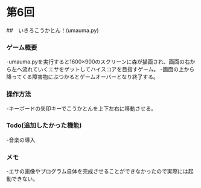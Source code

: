 # 第6回
##　いきろこうかとん！(umauma.py)
### ゲーム概要
-umauma.pyを実行すると1600×900のスクリーンに森が描画され、画面の右から左へ流れていくエサをゲットしてハイスコアを目指すゲーム。
-画面の上から降ってくる障害物にぶつかるとゲームオーバーとなり終了する。
### 操作方法
-キーボードの矢印キーでこうかとんを上下左右に移動させる。
### Todo(追加したかった機能)
-音楽の導入
### メモ
-エサの画像やプログラム自体を完成させることができなかったので実際には起動できない。